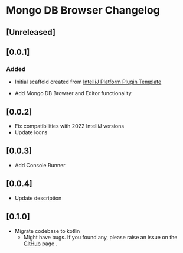 <!-- Keep a Changelog guide -> https://keepachangelog.com -->

# Mongo DB Browser Changelog

## [Unreleased]

## [0.0.1]

### Added

- Initial scaffold created
  from [IntelliJ Platform Plugin Template](https://github.com/JetBrains/intellij-platform-plugin-template)

- Add Mongo DB Browser and Editor functionality

## [0.0.2]

- Fix compatibilities with 2022 IntelliJ versions
- Update Icons

## [0.0.3]

- Add Console Runner

## [0.0.4]

- Update description

## [0.1.0]

- Migrate codebase to kotlin
    - Might have bugs. If you found any, please raise an issue on
      the [GitHub](https://github.com/geetesh-gupta/Mongo-DB-Browser/issues) page .

